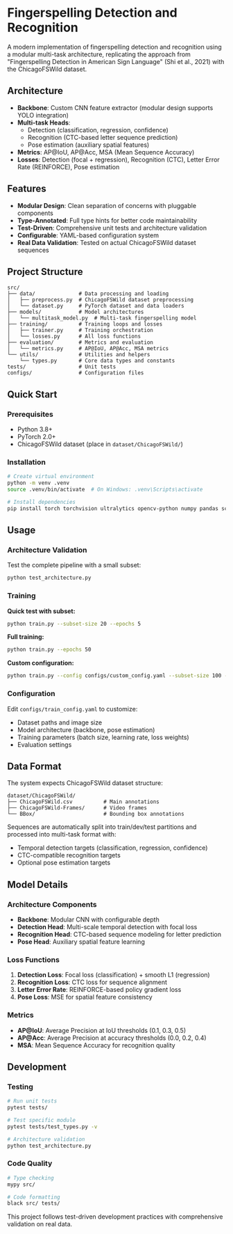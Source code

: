 # Fingerspelling Detection and Recognition

A modern implementation of fingerspelling detection and recognition using a modular multi-task architecture, replicating the approach from "Fingerspelling Detection in American Sign Language" (Shi et al., 2021) with the ChicagoFSWild dataset.

## Architecture

- **Backbone**: Custom CNN feature extractor (modular design supports YOLO integration)
- **Multi-task Heads**: 
  - Detection (classification, regression, confidence)
  - Recognition (CTC-based letter sequence prediction)
  - Pose estimation (auxiliary spatial features)
- **Metrics**: AP@IoU, AP@Acc, MSA (Mean Sequence Accuracy)
- **Losses**: Detection (focal + regression), Recognition (CTC), Letter Error Rate (REINFORCE), Pose estimation

## Features

- **Modular Design**: Clean separation of concerns with pluggable components
- **Type-Annotated**: Full type hints for better code maintainability
- **Test-Driven**: Comprehensive unit tests and architecture validation
- **Configurable**: YAML-based configuration system
- **Real Data Validation**: Tested on actual ChicagoFSWild dataset sequences

## Project Structure

```
src/
├── data/              # Data processing and loading
│   ├── preprocess.py  # ChicagoFSWild dataset preprocessing
│   └── dataset.py     # PyTorch dataset and data loaders
├── models/            # Model architectures
│   └── multitask_model.py  # Multi-task fingerspelling model
├── training/          # Training loops and losses
│   ├── trainer.py     # Training orchestration
│   └── losses.py      # All loss functions
├── evaluation/        # Metrics and evaluation
│   └── metrics.py     # AP@IoU, AP@Acc, MSA metrics
└── utils/             # Utilities and helpers
    └── types.py       # Core data types and constants
tests/                 # Unit tests
configs/               # Configuration files
```

## Quick Start

### Prerequisites
- Python 3.8+
- PyTorch 2.0+
- ChicagoFSWild dataset (place in `dataset/ChicagoFSWild/`)

### Installation
```bash
# Create virtual environment
python -m venv .venv
source .venv/bin/activate  # On Windows: .venv\Scripts\activate

# Install dependencies
pip install torch torchvision ultralytics opencv-python numpy pandas scikit-learn matplotlib seaborn pillow tqdm pytest black mypy typing-extensions editdistance PyYAML
```

## Usage

### Architecture Validation
Test the complete pipeline with a small subset:
```bash
python test_architecture.py
```

### Training

**Quick test with subset:**
```bash
python train.py --subset-size 20 --epochs 5
```

**Full training:**
```bash
python train.py --epochs 50
```

**Custom configuration:**
```bash
python train.py --config configs/custom_config.yaml --subset-size 100 --epochs 25
```

### Configuration

Edit `configs/train_config.yaml` to customize:
- Dataset paths and image size
- Model architecture (backbone, pose estimation)
- Training parameters (batch size, learning rate, loss weights)
- Evaluation settings

## Data Format

The system expects ChicagoFSWild dataset structure:
```
dataset/ChicagoFSWild/
├── ChicagoFSWild.csv          # Main annotations
├── ChicagoFSWild-Frames/      # Video frames
└── BBox/                      # Bounding box annotations
```

Sequences are automatically split into train/dev/test partitions and processed into multi-task format with:
- Temporal detection targets (classification, regression, confidence)
- CTC-compatible recognition targets  
- Optional pose estimation targets

## Model Details

### Architecture Components
- **Backbone**: Modular CNN with configurable depth
- **Detection Head**: Multi-scale temporal detection with focal loss
- **Recognition Head**: CTC-based sequence modeling for letter prediction
- **Pose Head**: Auxiliary spatial feature learning

### Loss Functions
1. **Detection Loss**: Focal loss (classification) + smooth L1 (regression)
2. **Recognition Loss**: CTC loss for sequence alignment
3. **Letter Error Rate**: REINFORCE-based policy gradient loss
4. **Pose Loss**: MSE for spatial feature consistency

### Metrics
- **AP@IoU**: Average Precision at IoU thresholds (0.1, 0.3, 0.5)
- **AP@Acc**: Average Precision at accuracy thresholds (0.0, 0.2, 0.4) 
- **MSA**: Mean Sequence Accuracy for recognition quality

## Development

### Testing
```bash
# Run unit tests
pytest tests/

# Test specific module
pytest tests/test_types.py -v

# Architecture validation
python test_architecture.py
```

### Code Quality
```bash
# Type checking
mypy src/

# Code formatting
black src/ tests/
```

This project follows test-driven development practices with comprehensive validation on real data.
